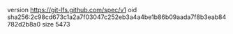 version https://git-lfs.github.com/spec/v1
oid sha256:2c98cd673c1a2a7f03047c252eb3a4a4be1b86b09aada7f8b3eab84782d2b8a0
size 5473
